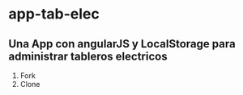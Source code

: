 # app-tab-elec
<h2>Una App con angularJS y LocalStorage para administrar tableros electricos</h2>
<ol>
  <li>Fork</li>
  <li>Clone</li>
</ol>

